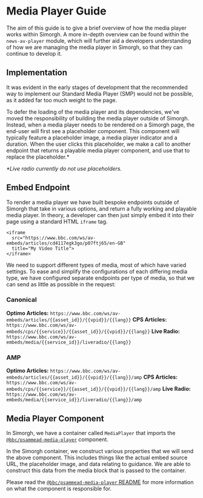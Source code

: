 # Media Player Guide

The aim of this guide is to give a brief overview of how the media player works within Simorgh. A more in-depth overview can be found within the `news-av-player` module, which will further aid a developers understanding of how we are managing the media player in Simorgh, so that they can continue to develop it.

## Implementation
It was evident in the early stages of development that the recommended way to implement our Standard Media Player (SMP) would not be possible, as it added far too much weight to the page.

To defer the loading of the media player and its dependencies, we've moved the responsibility of building the media player outside of Simorgh. Instead, when a media player needs to be rendered on a Simorgh page, the end-user will first see a placeholder component. This component will typically feature a placeholder image, a media player indicator and a duration. When the user clicks this placeholder, we make a call to another endpoint that returns a playable media player component, and use that to replace the placeholder.*

_*Live radio currently do not use placeholders._

## Embed Endpoint
To render a media player we have built bespoke endpoints outside of Simorgh that take in various options, and return a fully working and playable media player. In theory, a developer can then just simply embed it into their page using a standard HTML `iframe` tag. 

```
<iframe 
  src="https://www.bbc.com/ws/av-embeds/articles/cd4117egk3go/p07ftj65/en-GB"
  title="My Video Title">
</iframe>
```

We need to support different types of media, most of which have varied settings. To ease and simplify the configurations of each differing media type, we have configured separate endpoints per type of media, so that we can send as little as possible in the request:

### Canonical

**Optimo Articles:** 
`https://www.bbc.com/ws/av-embeds/articles/{{asset_id}}/{{vpid}}/{{lang}}`
**CPS Articles:** 
`https://www.bbc.com/ws/av-embeds/cps/{{service}}/{{asset_id}}/{{vpid}}/{{lang}}`
**Live Radio:** 
`https://www.bbc.com/ws/av-embeds/media/{{service_id}}/liveradio/{{lang}}`

### AMP

**Optimo Articles:** 
`https://www.bbc.com/ws/av-embeds/articles/{{asset_id}}/{{vpid}}/{{lang}}/amp`
**CPS Articles:** 
`https://www.bbc.com/ws/av-embeds/cps/{{service}}/{{asset_id}}/{{vpid}}/{{lang}}/amp`
**Live Radio:** 
`https://www.bbc.com/ws/av-embeds/media/{{service_id}}/liveradio/{{lang}}/amp`

## Media Player Component 
In Simorgh, we have a container called `MediaPlayer` that imports the [`@bbc/psammead-media-player`](https://github.com/bbc/psammead/tree/latest/packages/components/psammead-media-player) component. 

In the Simorgh container, we construct various properties that we will send the above component. This includes things like the actual embed source URL, the placeholder image, and data relating to guidance. We are able to construct this data from the media block that is passed to the container.

Please read the [`@bbc/psammead-media-player` README](https://github.com/bbc/psammead/tree/latest/packages/components/psammead-media-player) for more information on what the component is responsible for.
